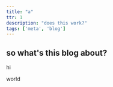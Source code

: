 ```yaml
---
title: "a"
ttr: 1
description: "does this work?"
tags: ['meta', 'blog']
---
```


## so what's this blog about?

hi

world

